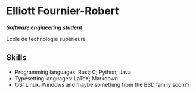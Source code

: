 # Elliott Fournier-Robert

***Software engineering student***

École de technologie supérieure

## Skills

- Programming languages: Rust; C; Python; Java
- Typesetting languages: LaTeX; Markdown
- OS: Linux, Windows and maybe something from the BSD family soon??
